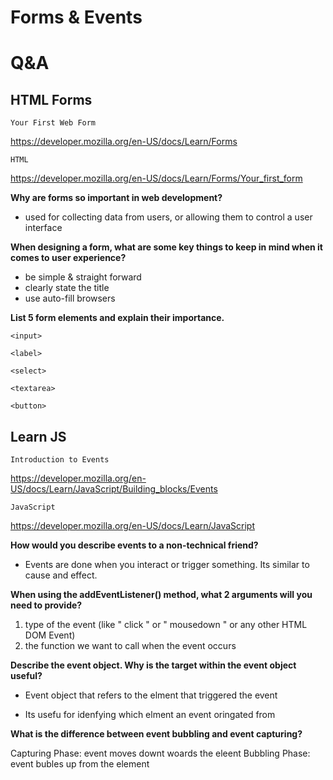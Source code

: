 # Forms & Events



# Q&A 

## HTML Forms
```
Your First Web Form
```
<https://developer.mozilla.org/en-US/docs/Learn/Forms>

```
HTML
```
<https://developer.mozilla.org/en-US/docs/Learn/Forms/Your_first_form>

**Why are forms so important in web development?**

- used for collecting data from users, or allowing them to control a user interface

**When designing a form, what are some key things to keep in mind when it comes to user experience?**

- be simple & straight forward
- clearly state the title
- use auto-fill browsers

**List 5 form elements and explain their importance.**

```
<input>
```

```
<label>
```

```
<select>
```

```
<textarea>
```

```
<button>
```

## Learn JS
```
Introduction to Events
```
<https://developer.mozilla.org/en-US/docs/Learn/JavaScript/Building_blocks/Events>

```
JavaScript
```
<https://developer.mozilla.org/en-US/docs/Learn/JavaScript>


**How would you describe events to a non-technical friend?**

- Events are done when you interact or trigger something. Its similar to cause and effect. 

**When using the addEventListener() method, what 2 arguments will you need to provide?**

1. type of the event (like " click " or " mousedown " or any other HTML DOM Event)
2. the function we want to call when the event occurs

**Describe the event object. Why is the target within the event object useful?**

- Event object that refers to the elment that triggered the event

- Its usefu for idenfying which elment an event oringated from

**What is the difference between event bubbling and event capturing?**

Capturing Phase: event moves downt woards the eleent
Bubbling Phase: event bubles up from the element
